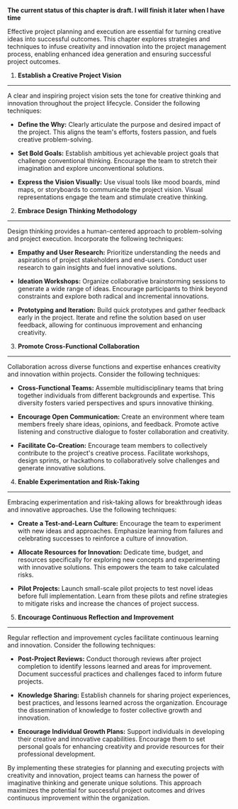 **The current status of this chapter is draft. I will finish it later when I have time**

Effective project planning and execution are essential for turning creative ideas into successful outcomes. This chapter explores strategies and techniques to infuse creativity and innovation into the project management process, enabling enhanced idea generation and ensuring successful project outcomes.

1. **Establish a Creative Project Vision**
------------------------------------------

A clear and inspiring project vision sets the tone for creative thinking and innovation throughout the project lifecycle. Consider the following techniques:

* **Define the Why:** Clearly articulate the purpose and desired impact of the project. This aligns the team's efforts, fosters passion, and fuels creative problem-solving.

* **Set Bold Goals:** Establish ambitious yet achievable project goals that challenge conventional thinking. Encourage the team to stretch their imagination and explore unconventional solutions.

* **Express the Vision Visually:** Use visual tools like mood boards, mind maps, or storyboards to communicate the project vision. Visual representations engage the team and stimulate creative thinking.

2. **Embrace Design Thinking Methodology**
------------------------------------------

Design thinking provides a human-centered approach to problem-solving and project execution. Incorporate the following techniques:

* **Empathy and User Research:** Prioritize understanding the needs and aspirations of project stakeholders and end-users. Conduct user research to gain insights and fuel innovative solutions.

* **Ideation Workshops:** Organize collaborative brainstorming sessions to generate a wide range of ideas. Encourage participants to think beyond constraints and explore both radical and incremental innovations.

* **Prototyping and Iteration:** Build quick prototypes and gather feedback early in the project. Iterate and refine the solution based on user feedback, allowing for continuous improvement and enhancing creativity.

3. **Promote Cross-Functional Collaboration**
---------------------------------------------

Collaboration across diverse functions and expertise enhances creativity and innovation within projects. Consider the following techniques:

* **Cross-Functional Teams:** Assemble multidisciplinary teams that bring together individuals from different backgrounds and expertise. This diversity fosters varied perspectives and spurs innovative thinking.

* **Encourage Open Communication:** Create an environment where team members freely share ideas, opinions, and feedback. Promote active listening and constructive dialogue to foster collaboration and creativity.

* **Facilitate Co-Creation:** Encourage team members to collectively contribute to the project's creative process. Facilitate workshops, design sprints, or hackathons to collaboratively solve challenges and generate innovative solutions.

4. **Enable Experimentation and Risk-Taking**
---------------------------------------------

Embracing experimentation and risk-taking allows for breakthrough ideas and innovative approaches. Use the following techniques:

* **Create a Test-and-Learn Culture:** Encourage the team to experiment with new ideas and approaches. Emphasize learning from failures and celebrating successes to reinforce a culture of innovation.

* **Allocate Resources for Innovation:** Dedicate time, budget, and resources specifically for exploring new concepts and experimenting with innovative solutions. This empowers the team to take calculated risks.

* **Pilot Projects:** Launch small-scale pilot projects to test novel ideas before full implementation. Learn from these pilots and refine strategies to mitigate risks and increase the chances of project success.

5. **Encourage Continuous Reflection and Improvement**
------------------------------------------------------

Regular reflection and improvement cycles facilitate continuous learning and innovation. Consider the following techniques:

* **Post-Project Reviews:** Conduct thorough reviews after project completion to identify lessons learned and areas for improvement. Document successful practices and challenges faced to inform future projects.

* **Knowledge Sharing:** Establish channels for sharing project experiences, best practices, and lessons learned across the organization. Encourage the dissemination of knowledge to foster collective growth and innovation.

* **Encourage Individual Growth Plans:** Support individuals in developing their creative and innovative capabilities. Encourage them to set personal goals for enhancing creativity and provide resources for their professional development.

By implementing these strategies for planning and executing projects with creativity and innovation, project teams can harness the power of imaginative thinking and generate unique solutions. This approach maximizes the potential for successful project outcomes and drives continuous improvement within the organization.
